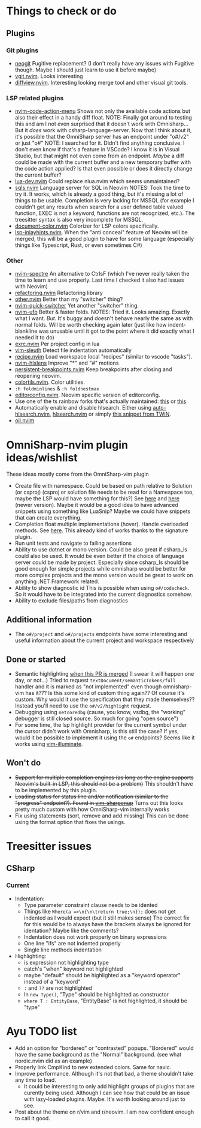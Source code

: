 # Things to check or do

## Plugins

### Git plugins

- [neogit](https://github.com/TimUntersberger/neogit)
  Fugitive replacement? (I don't really have any issues with Fugitive though. Maybe I should just learn to use it before maybe)
- [vgit.nvim](https://github.com/tanvirtin/vgit.nvim). Looks interesting
- [diffview.nvim](https://github.com/sindrets/diffview.nvim).
  Interesting looking merge tool and other visual git tools.

### LSP related plugins

- [nvim-code-action-menu](https://github.com/weilbith/nvim-code-action-menu)
  Shows not only the available code actions but also their effect in a handy diff float.
  NOTE: Finally got around to testing this and am I not even surprised that it doesn't work with Omnisharp...
  But it _does_ work with csharp-language-server.
  Now that I think about it, it's possible that the OmniSharp server has an endpoint under "o#/v2" or just "o#"
  NOTE: I searched for it. Didn't find anything conclusive. I don't even know if that's a feature in VSCode? I know it is in Visual Studio, but that might not even come from an endpoint.
  _Maybe_ a diff could be made with the current buffer and a new temporary buffer with the code action applied? Is that even possible or does it directly change the current buffer?
- [lua-dev.nvim](https://github.com/folke/lua-dev.nvim)
  Could replace nlua.nvim which seems unmaintained?
- [sqls.nvim](https://github.com/nanotee/sqls.nvim)
  Language server for SQL in Neovim
  NOTES: Took the time to try it. It works, which is already a good thing, but it's missing a lot of things to be usable.
  Completion is very lacking for MSSQL (for example I couldn't get any results when search for a user defined table valued function, EXEC is not a keyword, functions are not recognized, etc.).
  The treesitter syntax is also very incomplete for MSSQL.
- [document-color.nvim](https://github.com/mrshmllow/document-color.nvim)
  Colorizer for LSP colors specifically.
- [lsp-inlayhints.nvim](https://github.com/lvimuser/lsp-inlayhints.nvim).
  When the "anti conceal" feature of Neovim will be merged, this will be a good plugin to have for some language (especially things like Typescript, Rust, or even sometimes C#)

### Other

- [nvim-spectre](https://github.com/nvim-pack/nvim-spectre)
  An alternative to CtrlsF (which I've never really taken the time to learn and use properly. Last time I checked it also had issues with Neovim)
- [refactoring.nvim](https://github.com/ThePrimeagen/refactoring.nvim)
  Refactoring library
- [other.nvim](https://github.com/rgroli/other.nvim)
  Better than my "switcher" thing?
- [nvim-quick-switcher](https://github.com/Everduin94/nvim-quick-switcher)
  Yet another "switcher" thing.
- [nvim-ufo](https://github.com/kevinhwang91/nvim-ufo)
  Better & faster folds.
  NOTES: Tried it. Looks amazing. Exactly what I want. _But_. It's buggy and doesn't behave nearly the same as with normal folds. Will be worth checking again later (just like how indent-blankline was unusable until it got to the point where it did exactly what I needed it to do)
- [exrc.nvim](https://github.com/MunifTanjim/exrc.nvim)
  Per project config in lua
- [vim-sleuth](https://github.com/tpope/vim-sleuth)
  Detect file indentation automatically
- [recipe.nvim](https://github.com/ten3roberts/recipe.nvim)
  Load workspace local "recipes" (similar to vscode "tasks").
- [nvim-hlslens](https://github.com/kevinhwang91/nvim-hlslens)
  Improve "*" and "#" motions
- [persistent-breakpoints.nvim](https://github.com/Weissle/persistent-breakpoints.nvim)
  Keep breakpoints after closing and reopening neovim.
- [colortils.nvim](https://github.com/nvim-colortils/colortils.nvim). Color utilities.
- `:h foldminlines` & `:h foldnestmax`
- [editorconfig.nvim](https://github.com/gpanders/editorconfig.nvim). Neovim specific version of editorconfig.
- Use one of the ts rainbow forks that's actually maintained: [this](https://gitlab.com/HiPhish/nvim-ts-rainbow2) or [this](https://github.com/mrjones2014/nvim-ts-rainbow)
- Automatically enable and disable hlsearch. Either using [auto-hlsearch.nvim](https://github.com/asiryk/auto-hlsearch.nvim), [hlsearch.nvim](https://github.com/glepnir/hlsearch.nvim) or simply [this snippet from TWiN](https://this-week-in-neovim.org/2023/Jan/9#tips).
- [oil.nvim](https://github.com/stevearc/oil.nvim)

# OmniSharp-nvim plugin ideas/wishlist

These ideas mostly come from the OmniSharp-vim plugin

- Create file with namespace. Could be based on path relative to Solution (or csproj)
  (csproj or solution file needs to be read for a Namespace too, maybe the LSP would have something for this?)
  See [here](https://github.com/jchannon/csharpextensions) and [here](https://github.com/KreativJos/csharpextensions) (newer version).
  Maybe it would be a good idea to have advanced snippets using something like LuaSnip? Maybe we could have snippets that can create everything.
- Completion float multiple implementations (hover). Handle overloaded methods.
  See [here](https://github.com/OmniSharp/omnisharp-vim).
  This already kind of works thanks to the signature plugin.
- Run unit tests and navigate to failing assertions
- Ability to use dotnet or mono version. Could be also great if csharp_ls could also be used.
  It would be even better if the choice of language server could be made by project.
  Especially since csharp_ls should be good enough for simple projects while omnisharp would be better for more complex projects and the mono version would be great to work on anything .NET Framework related.
- Ability to show diagnostic id
  This is possible when using `o#/codecheck`.
  So it would have to be integrated into the current diagnostics somehow.
- Ability to exclude files/paths from diagnostics

## Additional information

- The `o#/project` and `o#/projects` endpoints have some interesting and useful information about the current project and workspace respectively

## Done or started

- Semantic highlighting [when this PR is merged](https://github.com/neovim/neovim/pull/15723) (I swear it will happen one day, or not...)
  Tried to request `textDocument/semanticTokens/full` handler and it is marked as "not implemented" even though omnisharp-vim has it??? Is this some kind of custom thing again??
  Of course it's custom. Why would it use the specification that they made themselves?? Instead you'll need to use the `o#/v2/highlight` request.
- Debugging using `netcoredbg` (cause, you know, vsdbg, the "working" debugger is still closed source. So much for going "open source")
- For some time, the lsp highlight provider for the current symbol under the cursor didn't work with Omnisharp, is this still the case? If yes, would it be possible to implement it using the `o#` endpoints?
  Seems like it works using [vim-illuminate](https://github.com/RRethy/vim-illuminate).

## Won't do

- ~~Support for multiple completion engines (as long as the engine supports Neovim's built-in LSP, this should not be a problem)~~
  This shouldn't have to be implemented by this plugin.
- ~~Loading status for status line and/or notification (similar to the "progress" endpoint?). Found in [vim-sharpenup](https://github.com/nickspoons/vim-sharpenup#statusline)~~
  Turns out this looks pretty much custom with how OmniSharp-vim internally works
- Fix using statements (sort, remove and add missing)
  This can be done using the format option that fixes the usings.

# Treesitter issues

## CSharp

### Current

- Indentation:
  - Type parameter constraint clause needs to be idented
  - Things like `Where(a =>\n{\n\treturn true;\n});` does not get indented as I would expect (but it still makes sense)
    The correct fix for this would be to always have the brackets always be ignored for identation? Maybe like the comments?
  - Indentation does not work properly on binary expressions
  - One line "ifs" are not indented properly
  - Single line methods indentation
- Highlighting:
  - is expression not highlighting type
  - catch's "when" keyword not highlighted
  - maybe "default" should be highlighted as a "keyword operator" instead of a "keyword"
  - `:` and `??` are not highlighted
  - In `new Type()`, "Type" should be highlighted as constructor
  - `where T : EntityBase`, "EntityBase" is not highlighted, it should be "type"

# Ayu TODO list

- Add an option for "bordered" or "contrasted" popups. "Bordered" would have the same background as the "Normal" background. (see what nordic.nvim did as an example)
- Properly link CmpKind to new extended colors. Same for navic.
- Improve performance. Although it's not that bad, a theme shouldn't take any time to load.
  - It could be interesting to only add highlight groups of plugins that are curently being used. Although I can see how that could be an issue with lazy-loaded plugins. Maybe. It's worth looking around just to see.
- Post about the theme on r/vim and r/neovim. I am now confident enough to call it good.
